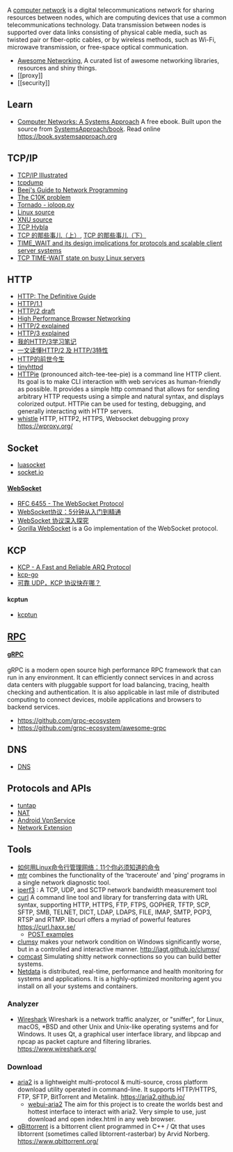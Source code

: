 A [computer network](https://en.wikipedia.org/wiki/Computer_network) is a digital telecommunications network for sharing resources between nodes, which are computing devices that use a common telecommunications technology. Data transmission between nodes is supported over data links consisting of physical cable media, such as twisted pair or fiber-optic cables, or by wireless methods, such as Wi-Fi, microwave transmission, or free-space optical communication.



- [Awesome Networking](https://github.com/clowwindy/Awesome-Networking), A curated list of awesome networking libraries, resources and shiny things.
- [[proxy]]
- [[security]]



## Learn
- [Computer Networks: A Systems Approach](https://github.com/ruanyf/book-computer-networks) A free ebook. Built upon the source from [SystemsApproach/book](https://github.com/SystemsApproach/book). Read online https://book.systemsapproach.org



## TCP/IP
- [TCP/IP Illustrated](https://www.google.com/search?q=TCP%2FIP+Illustrated&ie=utf-8&oe=utf-8&aq=t&gws_rd=ssl)
- [tcpdump](http://www.tcpdump.org/tcpdump_man.html)
- [Beej's Guide to Network Programming](http://beej.us/guide/bgnet/output/html/multipage/index.html)
- [The C10K problem](http://www.kegel.com/c10k.html)
- [Tornado - ioloop.py](https://github.com/tornadoweb/tornado/blob/master/tornado/ioloop.py)
- [Linux source](https://github.com/torvalds/linux/tree/master/net/ipv4)
- [XNU source](http://www.opensource.apple.com/source/xnu/xnu-3248.20.55/bsd/netinet/)
- [TCP Hybla](http://www.mathcs.emory.edu/~cheung/Courses/558/Syllabus/Papers/TCP-Hybla.pdf)
- [TCP 的那些事儿（上）](https://coolshell.cn/articles/11564.html), [TCP 的那些事儿（下）](https://coolshell.cn/articles/11609.html)
- [TIME_WAIT and its design implications for protocols and scalable client server systems](http://www.serverframework.com/asynchronousevents/2011/01/time-wait-and-its-design-implications-for-protocols-and-scalable-servers.html)
- [TCP TIME-WAIT state on busy Linux servers](https://vincent.bernat.ch/en/blog/2014-tcp-time-wait-state-linux)



## HTTP
- [HTTP: The Definitive Guide](http://shop.oreilly.com/product/9781565925090.do)
- [HTTP/1.1](https://www.ietf.org/rfc/rfc2616.txt)
- [HTTP/2 draft](https://tools.ietf.org/html/draft-ietf-httpbis-http2-16)
- [High Performance Browser Networking](http://chimera.labs.oreilly.com/books/1230000000545)
- [HTTP/2 explained](https://github.com/bagder/http2-explained)
- [HTTP/3 explained](https://github.com/bagder/http3-explained)
- [我的HTTP/3学习笔记](https://mp.weixin.qq.com/s/bD8C0oR34ZKUEZjN9yBSJg)
- [一文读懂HTTP/2 及 HTTP/3特性](https://github.com/ljianshu/Blog/issues/57)
- [HTTP的前世今生](https://coolshell.cn/articles/19840.html)
- [tinyhttpd](https://github.com/qinhanlei/tinyhttpd)
- [HTTPie](https://github.com/jakubroztocil/httpie) (pronounced aitch-tee-tee-pie) is a command line HTTP client. Its goal is to make CLI interaction with web services as human-friendly as possible. It provides a simple http command that allows for sending arbitrary HTTP requests using a simple and natural syntax, and displays colorized output. HTTPie can be used for testing, debugging, and generally interacting with HTTP servers.
- [whistle](https://github.com/avwo/whistle) HTTP, HTTP2, HTTPS, Websocket debugging proxy https://wproxy.org/



## Socket
- [luasocket](https://github.com/diegonehab/luasocket)
- [socket.io](https://github.com/socketio/socket.io)
#### [WebSocket](https://en.wikipedia.org/wiki/WebSocket)
- [RFC 6455 - The WebSocket Protocol](https://tools.ietf.org/html/rfc6455)
- [WebSocket协议：5分钟从入门到精通](https://www.cnblogs.com/chyingp/p/websocket-deep-in.html)
- [WebSocket 协议深入探究](https://www.infoq.cn/article/deep-in-websocket-protocol)
- [Gorilla WebSocket](https://github.com/gorilla/websocket) is a Go implementation of the WebSocket protocol.



## KCP
- [KCP - A Fast and Reliable ARQ Protocol](https://github.com/skywind3000/kcp)
- [kcp-go](https://github.com/xtaci/kcp-go)
- [可靠 UDP，KCP 协议快在哪？](https://testerhome.com/topics/14688)
#### kcptun
- [kcptun](https://github.com/xtaci/kcptun)



## [RPC](https://en.wikipedia.org/wiki/Remote_procedure_call)
#### [gRPC](https://www.grpc.io/)
gRPC is a modern open source high performance RPC framework that can run in any environment. It can efficiently connect services in and across data centers with pluggable support for load balancing, tracing, health checking and authentication. It is also applicable in last mile of distributed computing to connect devices, mobile applications and browsers to backend services.
- https://github.com/grpc-ecosystem
- https://github.com/grpc-ecosystem/awesome-grpc



## DNS
- [DNS](https://www.ietf.org/rfc/rfc1035.txt)



## Protocols and APIs
- [tuntap](https://www.kernel.org/doc/Documentation/networking/tuntap.txt)
- [NAT](https://www.ietf.org/rfc/rfc1631.txt)
- [Android VpnService](http://developer.android.com/reference/android/net/VpnService.html)
- [Network Extension](https://developer.apple.com/library/prerelease/ios/documentation/NetworkExtension/Reference/Network_Extension_Framework_Reference/index.html#//apple_ref/doc/uid/TP40016234)



## Tools
- [如何用Linux命令行管理网络：11个你必须知道的命令](https://github.com/oldratlee/translations/blob/master/how-to-work-with-network-from-linux-terminal/README.md)
- [mtr](https://github.com/traviscross/mtr) combines the functionality of the 'traceroute' and 'ping' programs in a single network diagnostic tool.
- [iperf3](https://github.com/esnet/iperf) : A TCP, UDP, and SCTP network bandwidth measurement tool
- [curl](https://github.com/curl/curl) A command line tool and library for transferring data with URL syntax, supporting HTTP, HTTPS, FTP, FTPS, GOPHER, TFTP, SCP, SFTP, SMB, TELNET, DICT, LDAP, LDAPS, FILE, IMAP, SMTP, POP3, RTSP and RTMP. libcurl offers a myriad of powerful features https://curl.haxx.se/
  - [POST examples](https://gist.github.com/subfuzion/08c5d85437d5d4f00e58)
- [clumsy](https://github.com/jagt/clumsy) makes your network condition on Windows significantly worse, but in a controlled and interactive manner. http://jagt.github.io/clumsy/
- [comcast](https://github.com/tylertreat/comcast) Simulating shitty network connections so you can build better systems.
- [Netdata](https://github.com/netdata/netdata) is distributed, real-time, performance and health monitoring for systems and applications. It is a highly-optimized monitoring agent you install on all your systems and containers.

### Analyzer
- [Wireshark](https://github.com/wireshark/wireshark) Wireshark is a network traffic analyzer, or "sniffer", for Linux, macOS, *BSD and other Unix and Unix-like operating systems and for Windows. It uses Qt, a graphical user interface library, and libpcap and npcap as packet capture and filtering libraries. https://www.wireshark.org/

### Download
- [aria2](https://github.com/aria2/aria2) is a lightweight multi-protocol & multi-source, cross platform download utility operated in command-line. It supports HTTP/HTTPS, FTP, SFTP, BitTorrent and Metalink. https://aria2.github.io/
  - [webui-aria2](https://github.com/ziahamza/webui-aria2) The aim for this project is to create the worlds best and hottest interface to interact with aria2. Very simple to use, just download and open index.html in any web browser.
- [qBittorrent](https://github.com/qbittorrent/qBittorrent) is a bittorrent client programmed in C++ / Qt that uses libtorrent (sometimes called libtorrent-rasterbar) by Arvid Norberg. https://www.qbittorrent.org/
